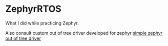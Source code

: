 # ZephyrRTOS
What I did while practicing Zephyr.

Also consult custom out of tree driver developed for zephyr
[simple zephyr out of tree driver](https://github.com/UsmanAliButt/zephyr-simple-driver-toggleled)

